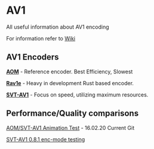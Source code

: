 # AV1
All useful information about AV1 encoding

For information refer to [Wiki](https://github.com/master-of-zen/AV1)


## AV1 Encoders

**[AOM](https://aomedia.googlesource.com/aom/)** - Reference encoder. Best Efficiency, Slowest

**[Rav1e](https://github.com/xiph/rav1e)** - Heavy in development Rust based encoder.

**[SVT-AV1](https://github.com/OpenVisualCloud/SVT-AV1)** - Focus on speed, utilizing maximum resources.

## Performance/Quality comparisons

[AOM/SVT-AV1 Animation Test](https://www.reddit.com/r/AV1/comments/f6pzvf/aom_git_vs_svtav1_vmaf_animation_test/) - 16.02.20 Current Git

[SVT-AV1 0.8.1 enc-mode testing](https://www.reddit.com/r/AV1/comments/f0m4tb/svtav1_081_vmaf_test/) 
